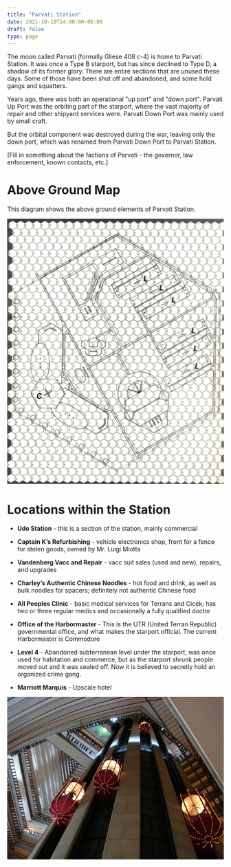 ```yaml
---
title: "Parvati Station"
date: 2021-10-10T14:00:00-06:00
draft: false
type: page
---
```


The moon called Parvati (formally Gliese 408 c-4) is home to Parvati Station. It was once a Type B starport, but has since declined to Type D, a shadow of its former glory. There are entire sections that are unused these days. Some of those have been shut off and abandoned, and some hold gangs and squatters.

Years ago, there was both an operational "up port" and "down port". Parvati Up Port was the orbiting part of the starport, where the vast majority of repair and other shipyard services were. Parvati Down Port was mainly used by small craft. 

But the orbital component was destroyed during the war, leaving only the down port, which was renamed from Parvati Down Port to Parvati Station.


[Fill in something about the factions of Parvati - the governor, law enforcement, known contacts, etc.]


# Above Ground Map

This diagram shows the above ground elements of Parvati Station.

![](<downport-map.png>)


# Locations within the Station


* **Udo Station** - this is a section of the station, mainly commercial

* **Captain K’s Refurbishing** - vehicle electronics shop, front for a fence for stolen goods, owned by Mr. Luigi Miotta

* **Vandenberg Vacc and Repair** - vacc suit sales (used and new), repairs, and upgrades

* **Charley’s Authentic Chinese Noodles** - hot food and drink, as well as bulk noodles for spacers; definitely not authentic Chinese food

* **All Peoples Clinic** - basic medical services for Terrans and Cicek; has two or three regular medics and occasionally a fully qualified doctor

* **Office of the Harbormaster** - This is the UTR (United Terran Republic) governmental office, and what makes the starport official. The current Harbormaster is Commodore 

* **Level 4** - Abandoned subterranean level under the starport, was once used for habitation and commerce, but as the starport shrunk people moved out and it was sealed off. Now it is believed to secretly hold an organized crime gang.

* **Marriott Marquis** - Upscale hotel

![](marriott-marquis.jpg)
